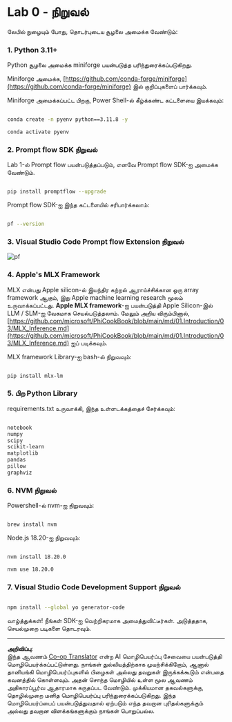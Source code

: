 <!--
CO_OP_TRANSLATOR_METADATA:
{
  "original_hash": "4b16264917d9b93169745d92b8ce8c65",
  "translation_date": "2025-10-11T11:57:18+00:00",
  "source_file": "md/02.Application/02.Code/Phi3/VSCodeExt/HOL/Apple/01.Installations.md",
  "language_code": "ta"
}
-->
# **Lab 0 - நிறுவல்**

லேபில் நுழையும் போது, தொடர்புடைய சூழலை அமைக்க வேண்டும்:

### **1. Python 3.11+**

Python சூழலை அமைக்க miniforge பயன்படுத்த பரிந்துரைக்கப்படுகிறது.

Miniforge அமைக்க, [https://github.com/conda-forge/miniforge](https://github.com/conda-forge/miniforge) இல் குறிப்புகளைப் பார்க்கவும்.

Miniforge அமைக்கப்பட்ட பிறகு, Power Shell-ல் கீழ்க்கண்ட கட்டளையை இயக்கவும்:

```bash

conda create -n pyenv python==3.11.8 -y

conda activate pyenv

```


### **2. Prompt flow SDK நிறுவல்**

Lab 1-ல் Prompt flow பயன்படுத்தப்படும், எனவே Prompt flow SDK-ஐ அமைக்க வேண்டும்.

```bash

pip install promptflow --upgrade

```

Prompt flow SDK-ஐ இந்த கட்டளையில் சரிபார்க்கலாம்:

```bash

pf --version

```


### **3. Visual Studio Code Prompt flow Extension நிறுவல்**

![pf](../../../../../../../../../imgs/02/vscodeext/pf_ext.png)

### **4. Apple's MLX Framework**

MLX என்பது Apple silicon-ல் இயந்திர கற்றல் ஆராய்ச்சிக்கான ஒரு array framework ஆகும், இது Apple machine learning research மூலம் உருவாக்கப்பட்டது. **Apple MLX framework**-ஐ பயன்படுத்தி Apple Silicon-இல் LLM / SLM-ஐ வேகமாக செயல்படுத்தலாம். மேலும் அறிய விரும்பினால், [https://github.com/microsoft/PhiCookBook/blob/main/md/01.Introduction/03/MLX_Inference.md](https://github.com/microsoft/PhiCookBook/blob/main/md/01.Introduction/03/MLX_Inference.md) ஐப் படிக்கவும்.

MLX framework Library-ஐ bash-ல் நிறுவவும்:

```bash

pip install mlx-lm

```


### **5. பிற Python Library**

requirements.txt உருவாக்கி, இந்த உள்ளடக்கத்தைச் சேர்க்கவும்:

```txt

notebook
numpy 
scipy 
scikit-learn 
matplotlib 
pandas 
pillow 
graphviz

```


### **6. NVM நிறுவல்**

Powershell-ல் nvm-ஐ நிறுவவும்:

```bash

brew install nvm

```

Node.js 18.20-ஐ நிறுவவும்:

```bash

nvm install 18.20.0

nvm use 18.20.0

```


### **7. Visual Studio Code Development Support நிறுவல்**

```bash

npm install --global yo generator-code

```

வாழ்த்துக்கள்! நீங்கள் SDK-ஐ வெற்றிகரமாக அமைத்துவிட்டீர்கள். அடுத்ததாக, செயல்முறை படிகளை தொடரவும்.

---

**அறிவிப்பு**:  
இந்த ஆவணம் [Co-op Translator](https://github.com/Azure/co-op-translator) என்ற AI மொழிபெயர்ப்பு சேவையை பயன்படுத்தி மொழிபெயர்க்கப்பட்டுள்ளது. நாங்கள் துல்லியத்திற்காக முயற்சிக்கிறோம், ஆனால் தானியங்கி மொழிபெயர்ப்புகளில் பிழைகள் அல்லது தவறுகள் இருக்கக்கூடும் என்பதை கவனத்தில் கொள்ளவும். அதன் சொந்த மொழியில் உள்ள மூல ஆவணம் அதிகாரப்பூர்வ ஆதாரமாக கருதப்பட வேண்டும். முக்கியமான தகவல்களுக்கு, தொழில்முறை மனித மொழிபெயர்ப்பு பரிந்துரைக்கப்படுகிறது. இந்த மொழிபெயர்ப்பைப் பயன்படுத்துவதால் ஏற்படும் எந்த தவறான புரிதல்களுக்கும் அல்லது தவறான விளக்கங்களுக்கும் நாங்கள் பொறுப்பல்ல.